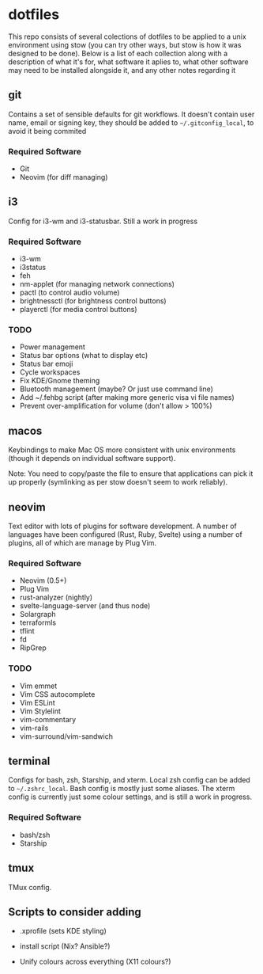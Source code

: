 # dotfiles

This repo consists of several colections of dotfiles to be applied to a unix
environment using stow (you can try other ways, but stow is how it was designed
to be done). Below is a list of each collection along with a description of what
it's for, what software it aplies to, what other software may need to be
installed alongside it, and any other notes regarding it

## git

Contains a set of sensible defaults for git workflows. It doesn't contain user
name, email or signing key, they should be added to `~/.gitconfig_local`, to
avoid it being commited

### Required Software

- Git
- Neovim (for diff managing)

## i3

Config for i3-wm and i3-statusbar. Still a work in progress

### Required Software

* i3-wm
* i3status
* feh
* nm-applet (for managing network connections)
* pactl (to control audio volume)
* brightnessctl (for brightness control buttons)
* playerctl (for media control buttons)

### TODO

* Power management
* Status bar options (what to display etc)
* Status bar emoji
* Cycle workspaces
* Fix KDE/Gnome theming
* Bluetooth management (maybe? Or just use command line)
* Add ~/.fehbg script (after making more generic visa vi file names)
* Prevent over-amplification for volume (don't allow > 100%)

## macos

Keybindings to make Mac OS more consistent with unix environments (though it
depends on individual software support).

Note: You need to copy/paste the file to ensure that applications can pick it up
properly (symlinking as per stow doesn't seem to work reliably).

## neovim

Text editor with lots of plugins for software development. A number of languages
have been configured (Rust, Ruby, Svelte) using a number of plugins, all of
which are manage by Plug Vim.

### Required Software

* Neovim (0.5+)
* Plug Vim
* rust-analyzer (nightly)
* svelte-language-server (and thus node)
* Solargraph
* terraformls
* tflint
* fd
* RipGrep

### TODO
* Vim emmet
* Vim CSS autocomplete
* Vim ESLint
* Vim Stylelint
* vim-commentary
* vim-rails
* vim-surround/vim-sandwich

## terminal

Configs for bash, zsh, Starship, and xterm. Local zsh config can be added to
`~/.zshrc_local`. Bash config is mostly just some aliases. The xterm config is
currently just some colour settings, and is still a work in progress.

### Required Software

* bash/zsh
* Starship

## tmux

TMux config.

## Scripts to consider adding
* .xprofile (sets KDE styling)

* install script (Nix? Ansible?)
* Unify colours across everything (X11 colours?)
